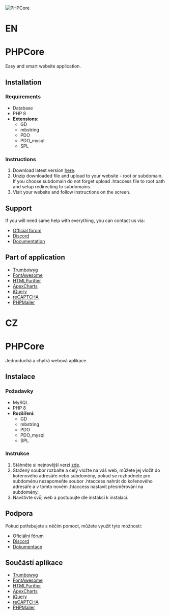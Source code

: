 ![PHPCore](https://phpcore.cz/Uploads/Site/PHPCore.svg?12)

# EN

# PHPCore
Easy and smart website application.

## Installation

### Requirements
- Database
- PHP 8
- **Extensions:**
  - GD
  - mbstring
  - PDO
  - PDO_mysql
  - SPL
  
### Instructions
1. Download latest version [here](https://github.com/Infin48/PHPCore/releases).
2. Unzip downloaded file and upload to your website - root or subdomain. If you choose subdomain do not forget upload .htaccess file to root path and setup redirecting to subdomains.
3. Visit your website and follow instructions on the screen.

## Support
If you will need same help with everything, you can contact us via:
- [Official forum](https://phpcore.cz/forum/)
- [Discord](https://discord.gg/e4NqSjJNTR)
- [Documentation](http://doc.phpcore.cz)

## Part of application
- [Trumbowyg](https://github.com/Alex-D/Trumbowyg)
- [FontAwesome](https://fontawesome.com/)
- [HTMLPurifier](http://htmlpurifier.org/)
- [ApexCharts](https://apexcharts.com//)
- [jQuery](https://jquery.com/)
- [reCAPTCHA](https://www.google.com/recaptcha/)
- [PHPMailer](https://github.com/PHPMailer/PHPMailer)

# CZ

# PHPCore
Jednoduchá a chytrá webová aplikace.

## Instalace

### Požadavky
- MySQL
- PHP 8
- **Rozšíření:**
  - GD
  - mbstring
  - PDO
  - PDO_mysql
  - SPL

### Instrukce
1. Stáhněte si nejnovější verzi [zde](https://github.com/Infin48/PHPCore/releases).
2. Stažený soubor rozbalte a celý vložte na váš web, můžete jej vložit do kořenového adresáře nebo subdomény, pokud se rozhodnete pro subdoménu nezapomeňte soubor .htaccess nahrát do kořenového adresáře a v tomto novém .htaccess nastavit přesměrování na subdomény.
3. Navštivte svůj web a postupujte dle instakcí k instalaci.

## Podpora
Pokud potřebujete s něčím pomoct, můžete využít tyto možnosti:
- [Oficiální fórum](https://phpcore.cz/forum/)
- [Discord](https://discord.gg/e4NqSjJNTR)
- [Dokumentace](http://doc.phpcore.cz)

## Součástí aplikace
- [Trumbowyg](https://github.com/Alex-D/Trumbowyg)
- [FontAwesome](https://fontawesome.com/)
- [HTMLPurifier](http://htmlpurifier.org/)
- [ApexCharts](https://apexcharts.com//)
- [jQuery](https://jquery.com/)
- [reCAPTCHA](https://www.google.com/recaptcha/)
- [PHPMailer](https://github.com/PHPMailer/PHPMailer)
